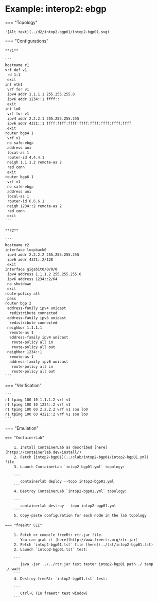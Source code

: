 # Example: interop2: ebgp

=== "Topology"

    ![Alt text](../d2/intop2-bgp01/intop2-bgp01.svg)

=== "Configurations"

    **r1**

    ```
    hostname r1
    vrf def v1
     rd 1:1
     exit
    int eth1
     vrf for v1
     ipv4 addr 1.1.1.1 255.255.255.0
     ipv6 addr 1234::1 ffff::
     exit
    int lo0
     vrf for v1
     ipv4 addr 2.2.2.1 255.255.255.255
     ipv6 addr 4321::1 ffff:ffff:ffff:ffff:ffff:ffff:ffff:ffff
     exit
    router bgp4 1
     vrf v1
     no safe-ebgp
     address uni
     local-as 1
     router-id 4.4.4.1
     neigh 1.1.1.2 remote-as 2
     red conn
     exit
    router bgp6 1
     vrf v1
     no safe-ebgp
     address uni
     local-as 1
     router-id 6.6.6.1
     neigh 1234::2 remote-as 2
     red conn
     exit
    ```

    **r2**

    ```
    hostname r2
    interface loopback0
     ipv4 addr 2.2.2.2 255.255.255.255
     ipv6 addr 4321::2/128
     exit
    interface gigabit0/0/0/0
     ipv4 address 1.1.1.2 255.255.255.0
     ipv6 address 1234::2/64
     no shutdown
     exit
    route-policy all
     pass
    router bgp 2
     address-family ipv4 unicast
      redistribute connected
     address-family ipv6 unicast
      redistribute connected
     neighbor 1.1.1.1
      remote-as 1
      address-family ipv4 unicast
       route-policy all in
       route-policy all out
     neighbor 1234::1
      remote-as 1
      address-family ipv6 unicast
       route-policy all in
       route-policy all out
    ```

=== "Verification"

    ```
    r1 tping 100 10 1.1.1.2 vrf v1
    r1 tping 100 10 1234::2 vrf v1
    r1 tping 100 60 2.2.2.2 vrf v1 sou lo0
    r1 tping 100 60 4321::2 vrf v1 sou lo0
    ```

=== "Emulation"

    === "ContainerLab"

        1. Install ContainerLab as described [here](https://containerlab.dev/install/)  
        2. Fetch [intop2-bgp01](../clab/intop2-bgp01/intop2-bgp01.yml) file  
        3. Launch ContainerLab `intop2-bgp01.yml` topology:  

        ```
           containerlab deploy --topo intop2-bgp01.yml  
        ```
        4. Destroy ContainerLab `intop2-bgp01.yml` topology:  

        ```
           containerlab destroy --topo intop2-bgp01.yml  
        ```
        5. Copy-paste configuration for each node in the lab topology

    === "freeRtr CLI"

        1. Fetch or compile freeRtr rtr.jar file.  
           You can grab it [here](http://www.freertr.org/rtr.jar)  
        2. Fetch `intop2-bgp01.tst` file [here](../tst/intop2-bgp01.tst)  
        3. Launch `intop2-bgp01.tst` test:  

        ```
           java -jar ../../rtr.jar test tester intop2-bgp01 path ./ temp ./ wait
        ```
        4. Destroy freeRtr `intop2-bgp01.tst` test:  

        ```
           Ctrl-C (In freeRtr test window)
        ```

